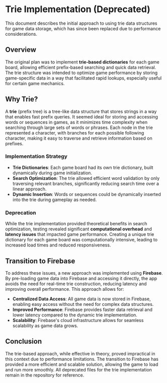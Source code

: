 # Trie Implementation (Deprecated)

This document describes the initial approach to using trie data structures for game data storage, which has since been replaced due to performance considerations.

## Overview

The original plan was to implement **trie-based dictionaries** for each game board, allowing efficient prefix-based searching and quick data retrieval. The trie structure was intended to optimize game performance by storing game-specific data in a way that facilitated rapid lookups, especially useful for certain game mechanics.

## Why Trie?

A **trie** (prefix tree) is a tree-like data structure that stores strings in a way that enables fast prefix queries. It seemed ideal for storing and accessing words or sequences in games, as it minimizes time complexity when searching through large sets of words or phrases. Each node in the trie represented a character, with branches for each possible following character, making it easy to traverse and retrieve information based on prefixes.

### Implementation Strategy

- **Trie Dictionaries**: Each game board had its own trie dictionary, built dynamically during game initialization. 
- **Search Optimization**: The trie allowed efficient word validation by only traversing relevant branches, significantly reducing search time over a linear approach.
- **Dynamic Insertion**: Words or sequences could be dynamically inserted into the trie during gameplay as needed.

### Deprecation

While the trie implementation provided theoretical benefits in search optimization, testing revealed significant **computational overhead** and **latency issues** that impacted game performance. Creating a unique trie dictionary for each game board was computationally intensive, leading to increased load times and reduced responsiveness.

## Transition to Firebase

To address these issues, a new approach was implemented using **Firebase**. By pre-loading game data into Firebase and accessing it directly, the app avoids the need for real-time trie construction, reducing latency and improving overall performance. This approach allows for:

- **Centralized Data Access**: All game data is now stored in Firebase, enabling easy access without the need for complex data structures.
- **Improved Performance**: Firebase provides faster data retrieval and lower latency compared to the dynamic trie implementation.
- **Scalability**: Firebase's cloud infrastructure allows for seamless scalability as game data grows.

## Conclusion

The trie-based approach, while effective in theory, proved impractical in this context due to performance limitations. The transition to Firebase has provided a more efficient and scalable solution, allowing the game to load and run more smoothly. All deprecated files for the trie implementation remain in the repository for reference.
